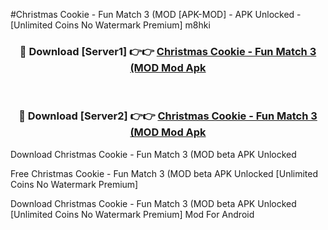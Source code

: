 #Christmas Cookie - Fun Match 3 (MOD [APK-MOD] - APK Unlocked - [Unlimited Coins No Watermark Premium] m8hki



<div align="center">

<h3>🔴 Download [Server1] 👉👉 <a href="https://momento.my/?title=Christmas_Cookie_-_Fun_Match_3_(MOD">Christmas Cookie - Fun Match 3 (MOD Mod Apk</a></h3><br>

<h3>🔴 Download [Server2] 👉👉 <a href="https://momento.my/?title=Christmas_Cookie_-_Fun_Match_3_(MOD">Christmas Cookie - Fun Match 3 (MOD Mod Apk</a></h3>
</div>



Download Christmas Cookie - Fun Match 3 (MOD beta APK Unlocked

Free Christmas Cookie - Fun Match 3 (MOD beta APK Unlocked [Unlimited Coins No Watermark Premium]

Download Christmas Cookie - Fun Match 3 (MOD beta APK Unlocked [Unlimited Coins No Watermark Premium] Mod For Android
